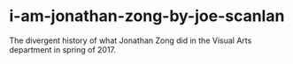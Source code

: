 # i-am-jonathan-zong-by-joe-scanlan
The divergent history of what Jonathan Zong did in the Visual Arts department in spring of 2017.
